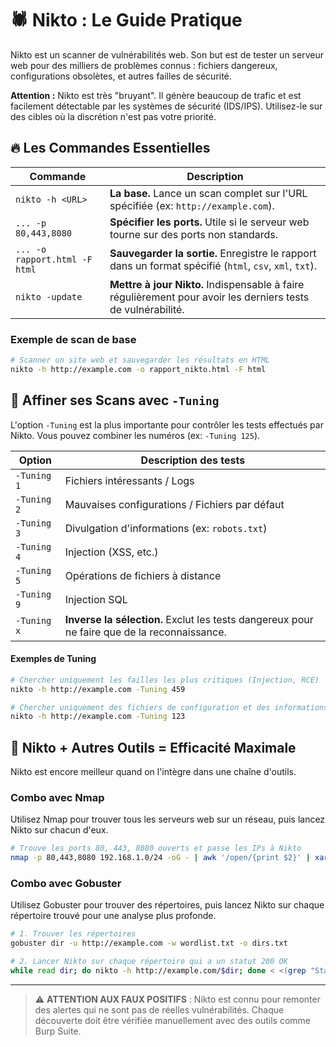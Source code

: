 # 🕷️ Nikto : Le Guide Pratique

Nikto est un scanner de vulnérabilités web. Son but est de tester un serveur web pour des milliers de problèmes connus : fichiers dangereux, configurations obsolètes, et autres failles de sécurité.

**Attention :** Nikto est très "bruyant". Il génère beaucoup de trafic et est facilement détectable par les systèmes de sécurité (IDS/IPS). Utilisez-le sur des cibles où la discrétion n'est pas votre priorité.

## 🔥 Les Commandes Essentielles

| Commande | Description |
|---|---|
| `nikto -h <URL>` | **La base.** Lance un scan complet sur l'URL spécifiée (ex: `http://example.com`). |
| `... -p 80,443,8080` | **Spécifier les ports.** Utile si le serveur web tourne sur des ports non standards. |
| `... -o rapport.html -F html` | **Sauvegarder la sortie.** Enregistre le rapport dans un format spécifié (`html`, `csv`, `xml`, `txt`). |
| `nikto -update` | **Mettre à jour Nikto.** Indispensable à faire régulièrement pour avoir les derniers tests de vulnérabilité. |

### Exemple de scan de base

```bash
# Scanner un site web et sauvegarder les résultats en HTML
nikto -h http://example.com -o rapport_nikto.html -F html
```

## 🎯 Affiner ses Scans avec `-Tuning`

L'option `-Tuning` est la plus importante pour contrôler les tests effectués par Nikto. Vous pouvez combiner les numéros (ex: `-Tuning 125`).

| Option | Description des tests |
|---|---|
| `-Tuning 1` | Fichiers intéressants / Logs |
| `-Tuning 2` | Mauvaises configurations / Fichiers par défaut |
| `-Tuning 3` | Divulgation d'informations (ex: `robots.txt`) |
| `-Tuning 4` | Injection (XSS, etc.) |
| `-Tuning 5` | Opérations de fichiers à distance |
| `-Tuning 9` | Injection SQL |
| `-Tuning x` | **Inverse la sélection.** Exclut les tests dangereux pour ne faire que de la reconnaissance. |

#### Exemples de Tuning

```bash
# Chercher uniquement les failles les plus critiques (Injection, RCE)
nikto -h http://example.com -Tuning 459

# Chercher uniquement des fichiers de configuration et des informations sensibles
nikto -h http://example.com -Tuning 123
```

## 🚀 Nikto + Autres Outils = Efficacité Maximale

Nikto est encore meilleur quand on l'intègre dans une chaîne d'outils.

### Combo avec Nmap

Utilisez Nmap pour trouver tous les serveurs web sur un réseau, puis lancez Nikto sur chacun d'eux.

```bash
# Trouve les ports 80, 443, 8080 ouverts et passe les IPs à Nikto
nmap -p 80,443,8080 192.168.1.0/24 -oG - | awk '/open/{print $2}' | xargs -I{} nikto -h {}
```

### Combo avec Gobuster

Utilisez Gobuster pour trouver des répertoires, puis lancez Nikto sur chaque répertoire trouvé pour une analyse plus profonde.

```bash
# 1. Trouver les répertoires
gobuster dir -u http://example.com -w wordlist.txt -o dirs.txt

# 2. Lancer Nikto sur chaque répertoire qui a un statut 200 OK
while read dir; do nikto -h http://example.com/$dir; done < <(grep "Status: 200" dirs.txt | awk '{print $2}')
```

---
> ⚠️ **ATTENTION AUX FAUX POSITIFS** : Nikto est connu pour remonter des alertes qui ne sont pas de réelles vulnérabilités. Chaque découverte doit être vérifiée manuellement avec des outils comme Burp Suite.